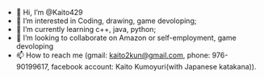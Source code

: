 - 👋 Hi, I’m @Kaito429
- 👀 I’m interested in Coding, drawing, game devoloping;
- 🌱 I’m currently learning c++, java, python;
- 💞️ I’m looking to collaborate on Amazon or self-employment, game devoloping
- 📫 How to reach me (gmail: kaito2kun@gmail.com, phone: 976-90199617, facebook account: Kaito Kumoyuri(with Japanese katakana)).

<!---
Kaito429/Kaito429 is a ✨ special ✨ repository because its `README.md` (this file) appears on your GitHub profile.
You can click the Preview link to take a look at your changes.
--->

